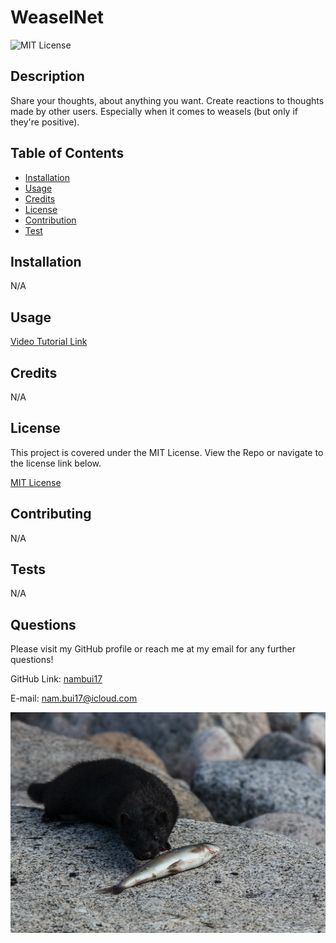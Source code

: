 # WeaselNet

  ![MIT License](https://img.shields.io/badge/License-MIT-green.svg)

  ## Description

  Share your thoughts, about anything you want. Create reactions to thoughts made by other users. Especially when it comes to weasels (but only if they're positive).

  ## Table of Contents

  - [Installation](#installation)
  - [Usage](#usage)
  - [Credits](#credits)
  - [License](#license)
  - [Contribution](#contribution)
  - [Test](#test)

  ## Installation

  N/A

  ## Usage

  [Video Tutorial Link](https://watch.screencastify.com/v/9fLApmxrTtSmOSffduLq)

  ## Credits

  N/A

  ## License 

  This project is covered under the MIT License. View the Repo or navigate to the license link below.

  [MIT License](https://spdx.org/licenses/MIT.html)

  ## Contributing

  N/A

  ## Tests

  N/A

  ## Questions

  Please visit my GitHub profile or reach me at my email for any further questions!

  GitHub Link: [nambui17](https://github.com/nambui17)

  E-mail: nam.bui17@icloud.com

  ![Mink](./assets/images/mink.jpeg)